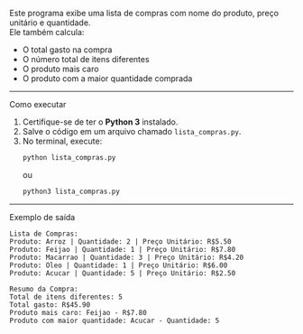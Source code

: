 

Este programa exibe uma lista de compras com nome do produto, preço unitário e quantidade.  
Ele também calcula:
- O total gasto na compra  
- O número total de itens diferentes  
- O produto mais caro  
- O produto com a maior quantidade comprada

---

Como executar
1. Certifique-se de ter o **Python 3** instalado.  
2. Salve o código em um arquivo chamado `lista_compras.py`.  
3. No terminal, execute:
   ```bash
   python lista_compras.py
   ```
   ou
   ```bash
   python3 lista_compras.py
   ```

---

Exemplo de saída
```
Lista de Compras:
Produto: Arroz | Quantidade: 2 | Preço Unitário: R$5.50
Produto: Feijao | Quantidade: 1 | Preço Unitário: R$7.80
Produto: Macarrao | Quantidade: 3 | Preço Unitário: R$4.20
Produto: Oleo | Quantidade: 1 | Preço Unitário: R$6.00
Produto: Acucar | Quantidade: 5 | Preço Unitário: R$2.50

Resumo da Compra:
Total de itens diferentes: 5
Total gasto: R$45.90
Produto mais caro: Feijao - R$7.80
Produto com maior quantidade: Acucar - Quantidade: 5
```
